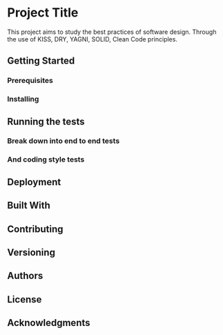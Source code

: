 # Project Title

This project aims to study the best practices of software design. Through the use of KISS, DRY, YAGNI, SOLID, Clean Code principles.

## Getting Started



### Prerequisites





### Installing



## Running the tests



### Break down into end to end tests



### And coding style tests




## Deployment



## Built With



## Contributing



## Versioning



## Authors


## License


## Acknowledgments


